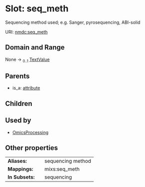 
# Slot: seq_meth


Sequencing method used; e.g. Sanger, pyrosequencing, ABI-solid

URI: [nmdc:seq_meth](https://microbiomedata/meta/seq_meth)


## Domain and Range

None &#8594;  <sub>0..1</sub> [TextValue](TextValue.md)

## Parents

 *  is_a: [attribute](attribute.md)

## Children


## Used by

 * [OmicsProcessing](OmicsProcessing.md)

## Other properties

|  |  |  |
| --- | --- | --- |
| **Aliases:** | | sequencing method |
| **Mappings:** | | mixs:seq_meth |
| **In Subsets:** | | sequencing |

